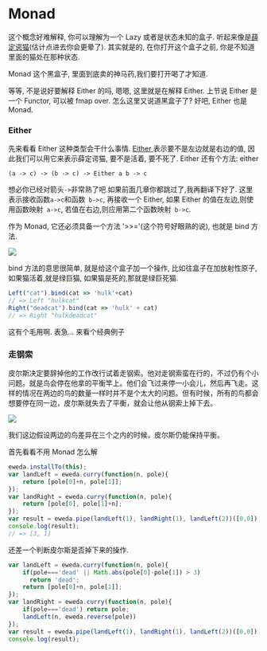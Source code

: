 # Monad

这个概念好难解释, 你可以理解为一个 Lazy 或者是状态未知的盒子. 听起来像是[薛定谔猫](http://zh.wikipedia.org/wiki/%E8%96%9B%E5%AE%9A%E8%B0%94%E7%8C%AB)(估计点进去你会更晕了). 其实就是的, 在你打开这个盒子之前, 你是不知道里面的猫处在那种状态.

Monad 这个黑盒子, 里面到底卖的神马药,我们要打开喝了才知道.

等等, 不是说好要解释 Either 的吗, 嗯嗯, 这里就是在解释 Either. 上节说 Either 是一个 Functor, 可以被 fmap over. 怎么这里又说道黑盒子了? 好吧, Either 也是 Monad.

### Either
先来看看 Either 这种类型会干什么事情. [Either ](http://hackage.haskell.org/package/base-4.7.0.0/docs/Data-Either.html#t:Either)表示要不是左边就是右边的值, 因此我们可以用它来表示薛定谔猫, 要不是活着, 要不死了. Either 还有个方法:
either
```
(a -> c) -> (b -> c) -> Either a b -> c
```
想必你已经对箭头`->`非常熟了吧.如果前面几章你都跳过了,我再翻译下好了. 这里表示接收函数`a->c`和函数` b->c`, 再接收一个 Either, 如果 Either 的值在左边,则使用函数映射` a->c`, 若值在右边,则应用第二个函数映射` b->c`.

作为 Monad, 它还必须具备一个方法 '>>='(这个符号好眼熟的说), 也就是 bind 方法.

![](http://www.haskell.org/wikistatic/haskellwiki_logo.png)

bind 方法的意思很简单, 就是给这个盒子加一个操作, 比如往盒子在加放射性原子,如果猫活着,就是绿巨猫, 如果猫是死的,那就是绿巨死猫.

```js
Left("cat").bind(cat => 'hulk'+cat)
// => Left "hulkcat"
Right("deadcat").bind(cat => 'hulk' + cat)
// => Right "hulkdeadcat"
```

这有个毛用啊. 表急... 来看个经典例子
### 走钢索

皮尔斯决定要辞掉他的工作改行试着走钢索。他对走钢索蛮在行的，不过仍有个小问题。就是鸟会停在他拿的平衡竿上。他们会飞过来停一小会儿，然后再飞走。这样的情况在两边的鸟的数量一样时并不是个太大的问题。但有时候，所有的鸟都会想要停在同一边，皮尔斯就失去了平衡，就会让他从钢索上掉下去。

![](http://learnyouahaskell-zh-tw.csie.org/img/pierre.png)

我们这边假设两边的鸟差异在三个之内的时候，皮尔斯仍能保持平衡。

首先看看不用 Monad 怎么解
```js
eweda.installTo(this);
var landLeft = eweda.curry(function(n, pole){
    return [pole[0]+n, pole[1]];
});
var landRight = eweda.curry(function(n, pole){
    return [pole[0], pole[1]+n];
});
var result = eweda.pipe(landLeft(1), landRight(1), landLeft(2))([0,0]);
console.log(result);
// => [3, 1]
```

还差一个判断皮尔斯是否掉下来的操作.

```js
var landLeft = eweda.curry(function(n, pole){
    if(pole==='dead' || Math.abs(pole[0]-pole[1]) > 3)
      return 'dead';
    return [pole[0]+n, pole[1]];
});
var landRight = eweda.curry(function(n, pole){
    if(pole==='dead') return pole;
    landLeft(n, eweda.reverse(pole))
});
var result = eweda.pipe(landLeft(1), landRight(1), landLeft(2))([0,0]);
console.log(result);

```

